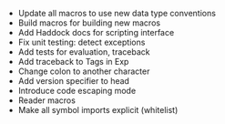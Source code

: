 - Update all macros to use new data type conventions
- Build macros for building new macros
- Add Haddock docs for scripting interface
- Fix unit testing: detect exceptions
- Add tests for evaluation, traceback
- Add traceback to Tags in Exp
- Change colon to another character
- Add version specifier to head
- Introduce code escaping mode
- Reader macros
- Make all symbol imports explicit (whitelist)
